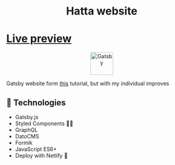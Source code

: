 <h1 align="center">
  Hatta website 
</h1>

# [Live preview](https://5eb2eda7adbab8e173e7cf03--wizardly-kowalevski-f509e6.netlify.app/)

<p align="center">
  <a href="https://www.gatsbyjs.org">
    <img alt="Gatsby" src="https://www.gatsbyjs.org/monogram.svg" width="60" />
  </a>
</p>

Gatsby website form [this](https://eduweb.pl/programowanie-i-www/reactjs/gatsby-generator-react) tutorial, but with my individual improves

## 🚀 Technologies

- Gatsby.js
- Styled Components 💅🏼
- GraphQL
- DatoCMS
- Formik
- JavaScript ES6+
- Deploy with Netlify 💫

